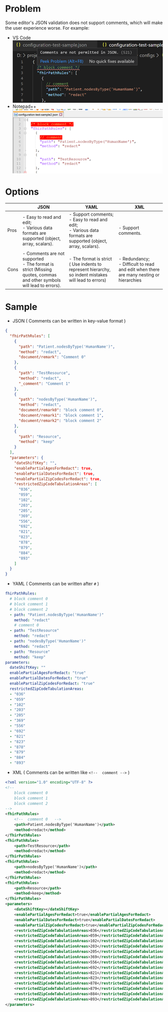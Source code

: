 # Problem
Some editor's JSON validation does not support comments, which will make the user experience worse. For example:
- VS Code
![image.png](/.attachments/image-cf61587d-e753-4f7d-aa87-220ffbf0563b.png)
- Notepad++
![image.png](/.attachments/image-450ca7ca-20ba-4cec-8078-1f4eaf60276b.png)

# Options

|  | <center>JSON</center> | <center>YAML</center> | <center>XML</center> |
|--|--|--|--|
| Pros | - Easy  to read and edit; <br> - Various data formats are supported (object, array, scalars). | - Support comments; <br> - Easy to read and edit; <br> - Various data formats are supported (object, array, scalars).| - Support comments. |
| Cons | - Comments are not supported <br> - The format is strict (Missing quotes, commas and other symbols will lead to errors). | - The format is strict ( Use indents to represent hierarchy, so indent mistakes will lead to errors) | - Redundancy; <br> - Difficult to read and edit when there are many nesting or hierarchies|
# Sample
- JSON
 ( Comments can be written in key-value format )
```Json
{
  "fhirPathRules": [
    {
      "path": "Patient.nodesByType('HumanName')",
      "method": "redact",
      "document/remark": "Comment 0"
    },
    {
      "path": "TestResource",
      "method": "redact",
      "_comment": "Comment 1"
    },
    {
      "path": "nodesByType('HumanName')",
      "method": "redact",
      "document/remark0": "block comment 0",
      "document/remark1": "block comment 1",
      "document/remark2": "block comment 2"
    },
    {
      "path": "Resource",
      "method": "keep"
    }
  ],
  "parameters": {
    "dateShiftKey": "",
    "enablePartialAgesForRedact": true,
    "enablePartialDatesForRedact": true,
    "enablePartialZipCodesForRedact": true,
    "restrictedZipCodeTabulationAreas": [
      "036",
      "059",
      "102",
      "203",
      "205",
      "369",
      "556",
      "692",
      "821",
      "823",
      "878",
      "879",
      "884",
      "893"
    ]
  }
}
```
- YAML ( Comments can be written after `#` )
```yaml
fhirPathRules: 
  # block comment 0
  # block comment 1
  # block comment 2
  - path: "Patient.nodesByType('HumanName')"
    method: "redact"
    # comment 0
  - path: "TestResource"
    method: "redact"
  - path: "nodesByType('HumanName')"
    method: "redact"
  - path: "Resource"
    method: "keep"
parameters: 
  dateShiftKey: ""
  enablePartialAgesForRedact: "true"
  enablePartialDatesForRedact: "true"
  enablePartialZipCodesForRedact: "true"
  restrictedZipCodeTabulationAreas: 
  - "036"
  - "059"
  - "102"
  - "203"
  - "205"
  - "369"
  - "556"
  - "692"
  - "821"
  - "823"
  - "878"
  - "879"
  - "884"
  - "893"
```
- XML ( Comments can be written like `<!--  comment -->` )
```xml
<?xml version="1.0" encoding="UTF-8" ?>
<!--  
    block comment 0
    block comment 1
    block comment 2
-->
<fhirPathRules>
    <!--  comment 0   -->
    <path>Patient.nodesByType('HumanName')</path> 
    <method>redact</method>
</fhirPathRules>
<fhirPathRules>
    <path>TestResource</path>
    <method>redact</method>
</fhirPathRules>
<fhirPathRules>
    <path>nodesByType('HumanName')</path>
    <method>redact</method>
</fhirPathRules>
<fhirPathRules>
    <path>Resource</path>
    <method>keep</method>
</fhirPathRules>
<parameters>
    <dateShiftKey></dateShiftKey>
    <enablePartialAgesForRedact>true</enablePartialAgesForRedact>
    <enablePartialDatesForRedact>true</enablePartialDatesForRedact>
    <enablePartialZipCodesForRedact>true</enablePartialZipCodesForRedact>
    <restrictedZipCodeTabulationAreas>036</restrictedZipCodeTabulationAreas>
    <restrictedZipCodeTabulationAreas>059</restrictedZipCodeTabulationAreas>
    <restrictedZipCodeTabulationAreas>102</restrictedZipCodeTabulationAreas>
    <restrictedZipCodeTabulationAreas>203</restrictedZipCodeTabulationAreas>
    <restrictedZipCodeTabulationAreas>205</restrictedZipCodeTabulationAreas>
    <restrictedZipCodeTabulationAreas>369</restrictedZipCodeTabulationAreas>
    <restrictedZipCodeTabulationAreas>556</restrictedZipCodeTabulationAreas>
    <restrictedZipCodeTabulationAreas>692</restrictedZipCodeTabulationAreas>
    <restrictedZipCodeTabulationAreas>821</restrictedZipCodeTabulationAreas>
    <restrictedZipCodeTabulationAreas>823</restrictedZipCodeTabulationAreas>
    <restrictedZipCodeTabulationAreas>878</restrictedZipCodeTabulationAreas>
    <restrictedZipCodeTabulationAreas>879</restrictedZipCodeTabulationAreas>
    <restrictedZipCodeTabulationAreas>884</restrictedZipCodeTabulationAreas>
    <restrictedZipCodeTabulationAreas>893</restrictedZipCodeTabulationAreas>
</parameters>
```

